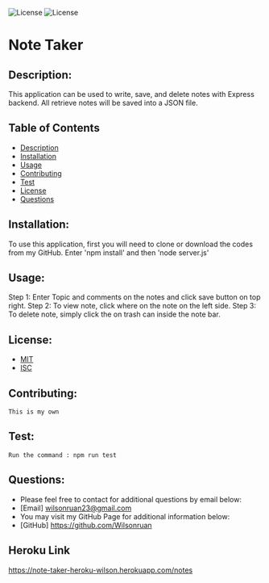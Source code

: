 ![License](https://img.shields.io/badge/License-MIT-green.svg)  ![License](https://img.shields.io/badge/License-BSD-green.svg)
# Note Taker

## Description:

This application can be used to write, save, and delete notes with Express backend.  All retrieve notes will be saved into a JSON file.

## Table of Contents

- [Description](#description)
- [Installation](#installation)
- [Usage](#usage) 
- [Contributing](#contributing)
- [Test](#test)
- [License](#license) 
- [Questions](#questions)

## Installation:
    
To use this application, first you will need to clone or download the codes from my GitHub. Enter 'npm install'  and then 'node server.js' 

## Usage:

Step 1: Enter Topic and comments on the notes and click save button on top right. Step 2: To view note, click where on the note on the left side. Step 3: To delete note, simply click the on trash can inside the note bar.

## License:
   - [MIT](https://choosealicense.com/licenses/mit/)
   - [ISC](https://choosealicense.com/licenses/isc/)

## Contributing:
    This is my own

## Test:
    Run the command : npm run test

## Questions: 
  - Please feel free to contact for additional questions by email below: 
  - [Email] wilsonruan23@gmail.com
  - You may visit my GitHub Page for additional information below: 
  - [GitHub]  https://github.com/Wilsonruan

## Heroku Link
https://note-taker-heroku-wilson.herokuapp.com/notes 